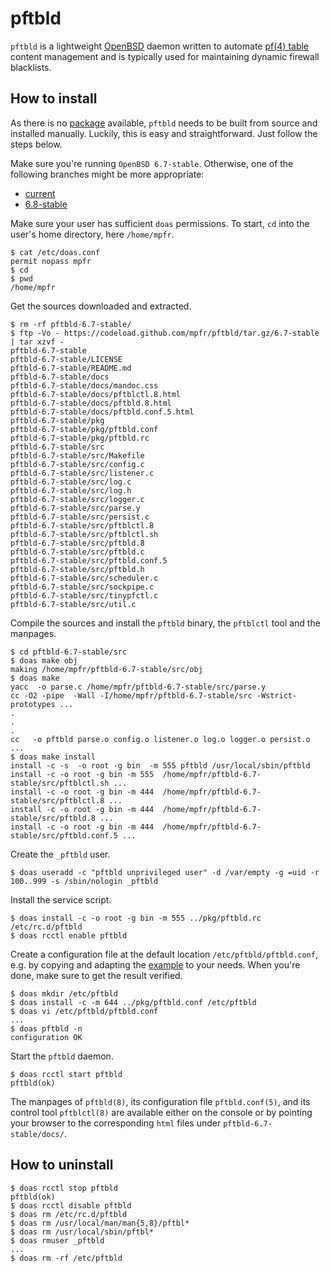 # pftbld

`pftbld` is a lightweight [OpenBSD](https://www.openbsd.org) daemon written to automate [pf(4) table](http://man.openbsd.org/pf.conf#TABLES) content management and is typically used for maintaining dynamic firewall blacklists.

## How to install

As there is no [package](https://www.openbsd.org/faq/faq15.html) available, `pftbld` needs to be built from source and installed manually. Luckily, this is easy and straightforward. Just follow the steps below.

Make sure you're running `OpenBSD 6.7-stable`. Otherwise, one of the following branches might be more appropriate:
* [current](https://github.com/mpfr/pftbld)
* [6.8-stable](https://github.com/mpfr/pftbld/tree/6.8-stable)

Make sure your user has sufficient `doas` permissions. To start, `cd` into the user's home directory, here `/home/mpfr`.

```
$ cat /etc/doas.conf
permit nopass mpfr
$ cd
$ pwd
/home/mpfr
```

Get the sources downloaded and extracted.

```
$ rm -rf pftbld-6.7-stable/
$ ftp -Vo - https://codeload.github.com/mpfr/pftbld/tar.gz/6.7-stable | tar xzvf -
pftbld-6.7-stable
pftbld-6.7-stable/LICENSE
pftbld-6.7-stable/README.md
pftbld-6.7-stable/docs
pftbld-6.7-stable/docs/mandoc.css
pftbld-6.7-stable/docs/pftblctl.8.html
pftbld-6.7-stable/docs/pftbld.8.html
pftbld-6.7-stable/docs/pftbld.conf.5.html
pftbld-6.7-stable/pkg
pftbld-6.7-stable/pkg/pftbld.conf
pftbld-6.7-stable/pkg/pftbld.rc
pftbld-6.7-stable/src
pftbld-6.7-stable/src/Makefile
pftbld-6.7-stable/src/config.c
pftbld-6.7-stable/src/listener.c
pftbld-6.7-stable/src/log.c
pftbld-6.7-stable/src/log.h
pftbld-6.7-stable/src/logger.c
pftbld-6.7-stable/src/parse.y
pftbld-6.7-stable/src/persist.c
pftbld-6.7-stable/src/pftblctl.8
pftbld-6.7-stable/src/pftblctl.sh
pftbld-6.7-stable/src/pftbld.8
pftbld-6.7-stable/src/pftbld.c
pftbld-6.7-stable/src/pftbld.conf.5
pftbld-6.7-stable/src/pftbld.h
pftbld-6.7-stable/src/scheduler.c
pftbld-6.7-stable/src/sockpipe.c
pftbld-6.7-stable/src/tinypfctl.c
pftbld-6.7-stable/src/util.c
```

Compile the sources and install the `pftbld` binary, the `pftblctl` tool and the manpages.

```
$ cd pftbld-6.7-stable/src
$ doas make obj
making /home/mpfr/pftbld-6.7-stable/src/obj
$ doas make
yacc  -o parse.c /home/mpfr/pftbld-6.7-stable/src/parse.y
cc -O2 -pipe  -Wall -I/home/mpfr/pftbld-6.7-stable/src -Wstrict-prototypes ...
.
.
.
cc   -o pftbld parse.o config.o listener.o log.o logger.o persist.o ...
$ doas make install
install -c -s  -o root -g bin  -m 555 pftbld /usr/local/sbin/pftbld
install -c -o root -g bin -m 555  /home/mpfr/pftbld-6.7-stable/src/pftblctl.sh ...
install -c -o root -g bin -m 444  /home/mpfr/pftbld-6.7-stable/src/pftblctl.8 ...
install -c -o root -g bin -m 444  /home/mpfr/pftbld-6.7-stable/src/pftbld.8 ...
install -c -o root -g bin -m 444  /home/mpfr/pftbld-6.7-stable/src/pftbld.conf.5 ...
```

Create the `_pftbld` user.

```
$ doas useradd -c "pftbld unprivileged user" -d /var/empty -g =uid -r 100..999 -s /sbin/nologin _pftbld
```

Install the service script.

```
$ doas install -c -o root -g bin -m 555 ../pkg/pftbld.rc /etc/rc.d/pftbld
$ doas rcctl enable pftbld
```

Create a configuration file at the default location `/etc/pftbld/pftbld.conf`, e.g. by copying and adapting the [example](pkg/pftbld.conf) to your needs. When you're done, make sure to get the result verified.

```
$ doas mkdir /etc/pftbld
$ doas install -c -m 644 ../pkg/pftbld.conf /etc/pftbld
$ doas vi /etc/pftbld/pftbld.conf
...
$ doas pftbld -n
configuration OK
```

Start the `pftbld` daemon.

```
$ doas rcctl start pftbld
pftbld(ok)
```

The manpages of `pftbld(8)`, its configuration file `pftbld.conf(5)`, and its control tool `pftblctl(8)` are available either on the console or by pointing your browser to the corresponding `html` files under `pftbld-6.7-stable/docs/`.

## How to uninstall

```
$ doas rcctl stop pftbld
pftbld(ok)
$ doas rcctl disable pftbld
$ doas rm /etc/rc.d/pftbld
$ doas rm /usr/local/man/man{5,8}/pftbl*
$ doas rm /usr/local/sbin/pftbl*
$ doas rmuser _pftbld
...
$ doas rm -rf /etc/pftbld
```
